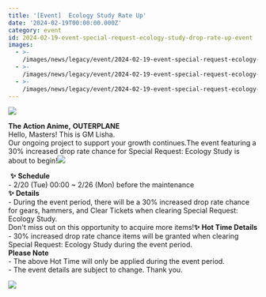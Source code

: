 ```yaml
---
title: '[Event]  Ecology Study Rate Up'
date: '2024-02-19T00:00:00.000Z'
category: event
id: 2024-02-19-event-special-request-ecology-study-drop-rate-up-event
images:
  - >-
    /images/news/legacy/event/2024-02-19-event-special-request-ecology-study-drop-rate-up-event/0d6ee375647e477c8422c579a66444e4.webp
  - >-
    /images/news/legacy/event/2024-02-19-event-special-request-ecology-study-drop-rate-up-event/1c3e3f821759400ea055d19553a52eb8_002.webp
  - >-
    /images/news/legacy/event/2024-02-19-event-special-request-ecology-study-drop-rate-up-event/17247c6c45114bec97a387e8dbac38a7.webp
---
```


![](/images/news/legacy/event/2024-02-19-event-special-request-ecology-study-drop-rate-up-event/0d6ee375647e477c8422c579a66444e4.webp)  
  

**The Action Anime,** **OUTERPLANE**  
Hello, Masters! This is GM Lisha.  
Our ongoing project to support your growth continues.The event featuring a 30% increased drop rate chance for Special Request: Ecology Study is about to begin!![](/images/news/legacy/event/2024-02-19-event-special-request-ecology-study-drop-rate-up-event/1c3e3f821759400ea055d19553a52eb8_002.webp)  

 **✨** **Schedule**  
\- 2/20 (Tue) 00:00 ~ 2/26 (Mon) before the maintenance  
**✨** **Details**  
\- During the event period, there will be a 30% increased drop rate chance for gears, hammers, and Clear Tickets when clearing Special Request: Ecology Study.  
Don't miss out on this opportunity to acquire more items!**✨** **Hot Time Details**  
\- 30% increased drop rate chance items will be granted when clearing Special Request: Ecology Study during the event period.  
**Please Note**  
\- The above Hot Time will only be applied during the event period.  
\- The event details are subject to change. Thank you.

![](/images/news/legacy/event/2024-02-19-event-special-request-ecology-study-drop-rate-up-event/17247c6c45114bec97a387e8dbac38a7.webp)
